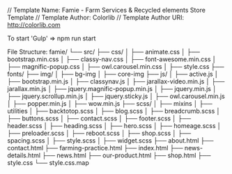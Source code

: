 // Template Name: Famie - Farm Services &amp; Recycled elements Store Template
// Template Author: Colorlib
// Template Author URI: http://colorlib.com

To start 'Gulp' => npm run start

File Structure:
famie/
└── src/
    ├── css/
    │   ├── animate.css
    │   ├── bootstrap.min.css
    │   ├── classy-nav.css
    │   ├── font-awesome.min.css
    │   ├── magnific-popup.css
    │   ├── owl.carousel.min.css
    │   ├── style.css
    ├── fonts/
    ├── img/
    │   ├── bg-img
    │   ├── core-img
    ├── js/
    │   ├── active.js
    │   ├── bootstrap.min.js
    │   ├── classynav.js
    │   ├── jarallax-video.min.js
    │   ├── jarallax.min.js
    │   ├── jquery.magnific-popup.min.js
    │   ├── jquery.min.js
    │   ├── jquery.scrollup.min.js
    │   ├── jquery.sticky.js
    │   ├── owl.carousel.min.js
    │   ├── popper.min.js
    │   ├── wow.min.js
    ├── scss/
    │   ├── mixins
    │   ├── utilities
    │   ├── backtotop.scss
    │   ├── blog.scss
    │   ├── breadcrumb.scss
    │   ├── buttons.scss
    │   ├── contact.scss
    │   ├── footer.scss
    │   ├── header.scss
    │   ├── heading.scss
    │   ├── hero.scss
    │   ├── homeage.scss
    │   ├── preloader.scss
    │   ├── reboot.scss
    │   ├── shop.scss
    │   ├── spacing.scss
    │   ├── style.scss
    │   ├── widget.scss
    ├── about.html
    ├── contact.html
    ├── farming-practice.html
    ├── index.html
    ├── news-details.html
    ├── news.html
    ├── our-product.html
    ├── shop.html
    ├── style.css
    └── style.css.map
